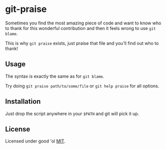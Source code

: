git-praise
==========
Sometimes you find the most amazing piece of code and want to know who to thank
for this wonderful contribution and then it feels wrong to use `git blame`.

This is why `git praise` exists, just praise that file and you'll find out who
to thank!

Usage
-----
The syntax is exactly the same as for `git blame`.

Try doing `git praise path/to/some/file` or `git help praise` for all options.

Installation
------------
Just drop the script anywhere in your `$PATH` and git will pick it up.

License
-------
Licensed under good 'ol [MIT](http://en.wikipedia.org/wiki/MIT_License).
